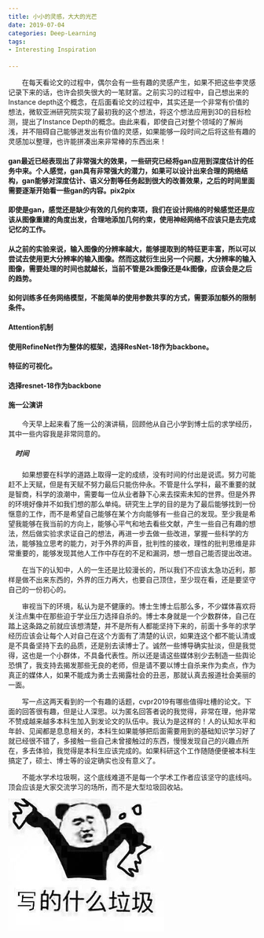 ```yaml
---
title: 小小的灵感，大大的光芒
date: 2019-07-04
categories: Deep-Learning
tags:
- Interesting Inspiration 

---
```


　　在每天看论文的过程中，偶尔会有一些有趣的灵感产生，如果不把这些李灵感记录下来的话，也许会损失很大的一笔财富。之前实习的过程中，自己想出来的Instance depth这个概念，在后面看论文的过程中，其实还是一个非常有价值的想法，微软亚洲研究院实现了最初我的这个想法，将这个想法应用到3D的目标检测，提出了Instance Depth的概念。由此来看，即使自己对整个领域的了解尚浅，并不阻碍自己能够迸发出有价值的灵感，如果能够一段时间之后将这些有趣的灵感加以整理，也许能拼凑出来非常棒的东西出来！

<!-- more -->

#### gan最近已经表现出了非常强大的效果，一些研究已经将gan应用到深度估计的任务中来。个人感觉，gan具有非常强大的潜力，如果可以设计出来合理的网络结构，gan能够对深度估计、语义分割等任务起到很大的改善效果，之后的时间里面需要逐渐开始看一些gan的内容。pix2pix

#### 即使是gan，感觉还是缺少有效的几何约束项，我们在设计网络的时候感觉还是应该从图像重建的角度出发，合理地添加几何约束，使用神经网络不应该只是去完成记忆的工作。

#### 从之前的实验来说，输入图像的分辨率越大，能够提取到的特征更丰富，所以可以尝试去使用更大分辨率的输入图像。然而这就衍生出另一个问题，大分辨率的输入图像，需要处理的时间也就越长，当前不管是2k图像还是4k图像，应该会是之后的趋势。

#### 如何训练多任务网络模型，不能简单的使用参数共享的方式，需要添加额外的限制条件。

#### Attention机制

#### 使用RefineNet作为整体的框架，选择ResNet-18作为backbone。

#### 特征的可视化。

#### 选择resnet-18作为backbone

#### 施一公演讲

　　今天早上起来看了施一公的演讲稿，回顾他从自己小学到博士后的求学经历，其中一些内容我是非常同意的。

##### 　时间

　　如果想要在科学的道路上取得一定的成绩，没有时间的付出是说谎。努力可能赶不上天赋，但是有天赋不努力最后只能伤仲永。不管是什么学科，最不重要的就是智商，科学的浪潮中，需要每一位从业者静下心来去探索未知的世界。但是外界的环境好像并不如我们想的那么单纯。研究生上学的目的是为了最后能够找到一份惬意的工作，而不是希望自己能够在某个方向能够有一些自己的发现。至少我是希望我能够在我当前的方向上，能够心平气和地去看些文献，产生一些自己有趣的想法，然后做实验求求证自己的想法，再进一步去做一些改进，掌握一些科学的方法，能够独立思考的能力，对于外界的声音，批判性的接收，理性的批判思维是非常重要的，能够发现其他人工作中存在的不足和漏洞，想一想自己能否提出改进。

　　在当下的认知中，人的一生还是比较漫长的，所以我们不应该太急功近利，那样是做不出来东西的，外界的压力再大，也要自己顶住，至少现在看，还是要坚守自己的一份初心的。

　　审视当下的环境，私认为是不健康的。博士生博士后那么多，不少媒体喜欢将关注点集中在那些迫于学业压力选择自杀的。博士本身就是一个少数群体，自己在踏上这条路之前就应该想清楚，并不是所有人都能坚持下来的，前面十多年的求学经历应该会让每个人对自己在这个方面有了清楚的认识，如果连这个都不能认清或是不具备坚持下去的品质，还是别去读博士了。诚然一些博导确实扯淡，但是我觉得，这也是一个小群体，不具备代表性。所以还是请这些媒体别少去制造一些舆论恐惧了，我支持去揭发那些无良的老师，但是请不要以博士自杀来作为卖点，作为真正的媒体人，如果不能成为勇士去揭露社会的丑恶，那就认真去报道社会美丽的一面。

　　写一点这两天看到的一个有趣的话题，cvpr2019有哪些值得吐槽的论文。下面的回答很有趣，但是让人深思。以为匿名回答者说的我觉得，非常在理，他非常不赞成越来越多本科生加入到发论文的队伍中。我认为是这样的！人的认知水平和年龄、见闻都是息息相关的，本科生如果能够把后面需要用到的基础知识学习好了就已经很不错了，多接触一些自己未曾接触过的东西，慢慢发现自己的兴趣点所在，多去体验，我觉得是本科生应该完成的。如果科研这个工作随随便便被本科生搞定了，硕士、博士等的设定确实也没有意义了。

　　不能水学术垃圾啊，这个底线难道不是每一个学术工作者应该坚守的底线吗。顶会应该是大家交流学习的场所，而不是大型垃圾回收站。

![](/pic/rubbish.jpg)　　